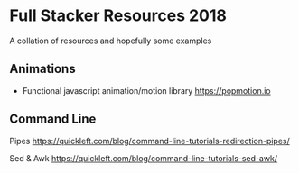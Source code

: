 # Full Stacker Resources 2018
A collation of resources and hopefully some examples

## Animations

* Functional javascript animation/motion library
https://popmotion.io

## Command Line

Pipes
https://quickleft.com/blog/command-line-tutorials-redirection-pipes/

Sed & Awk
https://quickleft.com/blog/command-line-tutorials-sed-awk/
